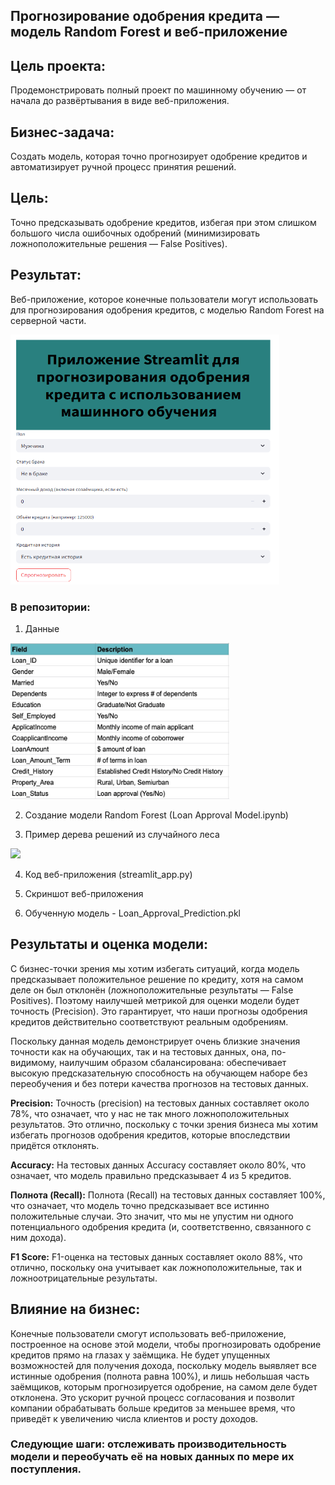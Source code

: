 
## Прогнозирование одобрения кредита — модель Random Forest и веб-приложение

## Цель проекта:
Продемонстрировать полный проект по машинному обучению — от начала до развёртывания в виде веб-приложения.

## Бизнес-задача:
Создать модель, которая точно прогнозирует одобрение кредитов и автоматизирует ручной процесс принятия решений.

## Цель:
Точно предсказывать одобрение кредитов, избегая при этом слишком большого числа ошибочных одобрений (минимизировать ложноположительные решения — False Positives).

## Результат:
Веб-приложение, которое конечные пользователи могут использовать для прогнозирования одобрения кредитов, с моделью Random Forest на серверной части.
    
  <img src="WebApp.png" width="430" height="400">

### В репозитории:

1. Данные

<img src="data.jpg" width="350" height="250">

2. Создание модели Random Forest (Loan Approval Model.ipynb)

3. Пример дерева решений из случайного леса
    
 ![](DecisionTree.png)

4. Код веб-приложения (streamlit_app.py)

5. Скриншот веб-приложения

6. Обученную модель - Loan_Approval_Prediction.pkl


## Результаты и оценка модели: 

С бизнес-точки зрения мы хотим избегать ситуаций, когда модель предсказывает положительное решение по кредиту, хотя на самом деле он был отклонён (ложноположительные результаты — False Positives). Поэтому наилучшей метрикой для оценки модели будет точность (Precision). Это гарантирует, что наши прогнозы одобрения кредитов действительно соответствуют реальным одобрениям.

Поскольку данная модель демонстрирует очень близкие значения точности как на обучающих, так и на тестовых данных, она, по-видимому, наилучшим образом сбалансирована: обеспечивает высокую предсказательную способность на обучающем наборе без переобучения и без потери качества прогнозов на тестовых данных.

**Precision:** 
Точность (precision) на тестовых данных составляет около 78%, что означает, что у нас не так много ложноположительных результатов. Это отлично, поскольку с точки зрения бизнеса мы хотим избегать прогнозов одобрения кредитов, которые впоследствии придётся отклонять.


**Accuracy:**
На тестовых данных Accuracy составляет около 80%, что означает, что модель правильно предсказывает 4 из 5 кредитов.


**Полнота (Recall):**
Полнота (Recall) на тестовых данных составляет 100%, что означает, что модель точно предсказывает все истинно положительные случаи. Это значит, что мы не упустим ни одного потенциального одобрения кредита (и, соответственно, связанного с ним дохода).


**F1 Score:**
F1-оценка на тестовых данных составляет около 88%, что отлично, поскольку она учитывает как ложноположительные, так и ложноотрицательные результаты.


## Влияние на бизнес: 

Конечные пользователи смогут использовать веб-приложение, построенное на основе этой модели, чтобы прогнозировать одобрение кредитов прямо на глазах у заёмщика. Не будет упущенных возможностей для получения дохода, поскольку модель выявляет все истинные одобрения (полнота равна 100%), и лишь небольшая часть заёмщиков, которым прогнозируется одобрение, на самом деле будет отклонена. Это ускорит ручной процесс согласования и позволит компании обрабатывать больше кредитов за меньшее время, что приведёт к увеличению числа клиентов и росту доходов.


### Следующие шаги: отслеживать производительность модели и переобучать её на новых данных по мере их поступления.
